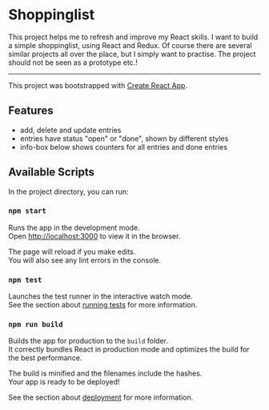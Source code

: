 # Shoppinglist

This project helps me to refresh and improve my React skills.
I want to build a simple shoppinglist, using React and Redux.
Of course there are several similar projects all over the place, but I simply want to practise.
The project should not be seen as a prototype etc.!

---
This project was bootstrapped with [Create React App](https://github.com/facebook/create-react-app).

## Features

- add, delete and update entries
- entries have status "open" or "done", shown by different styles
- info-box below shows counters for all entries and done entries

## Available Scripts

In the project directory, you can run:

### `npm start`

Runs the app in the development mode.<br>
Open [http://localhost:3000](http://localhost:3000) to view it in the browser.

The page will reload if you make edits.<br>
You will also see any lint errors in the console.

### `npm test`

Launches the test runner in the interactive watch mode.<br>
See the section about [running tests](https://facebook.github.io/create-react-app/docs/running-tests) for more information.

### `npm run build`

Builds the app for production to the `build` folder.<br>
It correctly bundles React in production mode and optimizes the build for the best performance.

The build is minified and the filenames include the hashes.<br>
Your app is ready to be deployed!

See the section about [deployment](https://facebook.github.io/create-react-app/docs/deployment) for more information.
